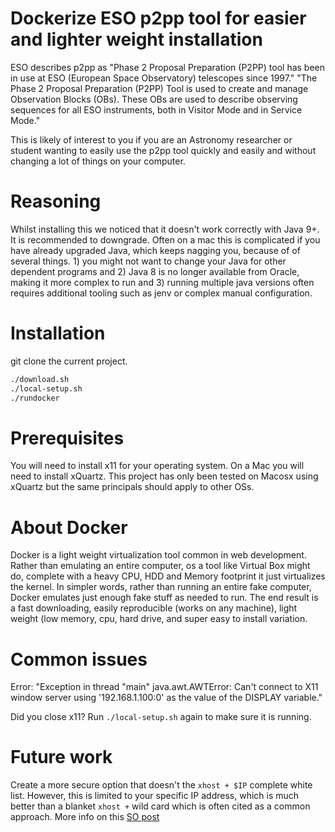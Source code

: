 # Dockerize ESO p2pp tool for easier and lighter weight installation

ESO describes p2pp as "Phase 2 Proposal Preparation (P2PP) tool has been in use at ESO (European Space Observatory) telescopes since 1997." "The Phase 2 Proposal Preparation (P2PP) Tool is used to create and manage Observation Blocks (OBs). These OBs are used to describe observing sequences for all ESO instruments, both in Visitor Mode and in Service Mode."

This is likely of interest to you if you are an Astronomy researcher or student wanting to easily use the p2pp tool quickly and easily and without changing a lot of things on your computer.

# Reasoning

Whilst installing this we noticed that it doesn't work correctly with Java 9+. It is recommended to downgrade. Often on a mac this is complicated if you have already upgraded Java, which keeps nagging you, because of of several things. 1) you might not want to change your Java for other dependent programs and 2) Java 8 is no longer available from Oracle, making it more complex to run and 3) running multiple java versions often requires additional tooling such as jenv or complex manual configuration.

# Installation

git clone the current project.

```bash
./download.sh
./local-setup.sh
./rundocker
```

# Prerequisites

You will need to install x11 for your operating system. On a Mac you will need to install xQuartz. This project has only been tested on Macosx using xQuartz but the same principals should apply to other OSs.

# About Docker

Docker is a light weight virtualization tool common in web development. Rather than emulating an entire computer, os a tool like Virtual Box might do, complete with a heavy CPU, HDD and Memory footprint it just virtualizes the kernel. In simpler words, rather than running an entire fake computer, Docker emulates just enough fake stuff as needed to run. The end result is a fast downloading, easily reproducible (works on any machine), light weight (low memory, cpu, hard drive, and super easy to install variation.

# Common issues

Error: "Exception in thread "main" java.awt.AWTError: Can't connect to X11 window server using '192.168.1.100:0' as the value of the DISPLAY variable."

Did you close x11? Run `./local-setup.sh` again to make sure it is running.

# Future work

Create a more secure option that doesn't the `xhost + $IP` complete white list. However, this is limited to your specific IP address, which is much better than a blanket `xhost +` wild card which is often cited as a common approach. More info on this [SO post](https://stackoverflow.com/questions/44429394/x11-forwarding-of-a-gui-app-running-in-docker)